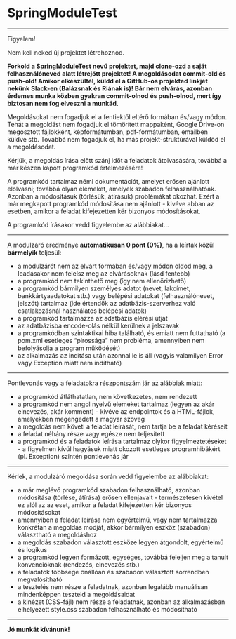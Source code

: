 # SpringModuleTest

---

Figyelem!

Nem kell neked új projektet létrehoznod.

<b>Forkold a SpringModuleTest nevű projektet, majd clone-ozd a saját felhasználóneved alatt létrejött projektet! A megoldásodat commit-old és push-old!
Amikor elkészültél, küldd el a GitHub-os projekted linkjét nekünk Slack-en (Balázsnak és Riának is)!
Bár nem elvárás, azonban érdemes munka közben gyakran commit-olnod és push-olnod, mert így biztosan nem fog elveszni a munkád.</b>

Megoldásokat nem fogadjuk el a fentiektől eltérő formában és/vagy módon.
Tehát a megoldást nem fogadjuk el tömörített mappaként, Google Drive-on megosztott fájlokként, képformátumban, pdf-formátumban, emailben küldve stb. Továbbá nem fogadjuk el, ha más projekt-struktúrával küldöd el a megoldásodat.

Kérjük, a megoldás írása előtt szánj időt a feladatok átolvasására, továbbá a már készen kapott programkód értelmezésére!

A programkód tartalmaz némi dokumentációt, amelyet erősen ajánlott elolvasni; továbbá olyan elemeket, amelyek szabadon felhasználhatóak. Azonban a módosításuk (törlésük, átírásuk) problémákat okozhat. Ezért a már megkapott programkód módosítása nem ajánlott - kivéve abban az esetben, amikor a feladat kifejezetten kér bizonyos módosításokat.

A programkód írásakor vedd figyelembe az alábbiakat…

***

A modulzáró eredménye <b>automatikusan 0 pont (0%)</b>, ha a leírtak közül <b>bármelyik</b> teljesül:
<ul>
<li>a modulzárót nem az elvárt formában és/vagy módon oldod meg, a leadásakor nem felelsz meg az elvárásoknak (lásd fentebb)</li>
<li>a programkód nem tekinthető meg (így nem ellenőrizhető)</li>
<li>a programkód bármilyen személyes adatot (nevet, lakcímet, bankkártyaadatokat stb.) vagy belépési adatokat (felhasználónevet, jelszót) tartalmaz (ide értendők az adatbázis-szerverhez való csatlakozásnál használatos belépési adatok)</li>
<li>a programkód tartalmazza az adatbázis elérési útját</li>
<li>az adatbázisba encode-olás nélkül kerülnek a jelszavak</li>
<li>a programkódban szintaktikai hiba található, és emiatt nem futtatható (a pom.xml esetleges “pirossága” nem probléma, amennyiben nem befolyásolja a program működését)</li>
<li>az alkalmazás az indítása után azonnal le is áll (vagyis valamilyen Error vagy Exception miatt nem indítható)</li>
</ul>

***

Pontlevonás vagy a feladatokra részpontszám jár az alábbiak miatt:
<ul>
<li>a programkód átláthatatlan, nem következetes, nem rendezett</li>
<li>a programkód nem angol nyelvű elemeket tartalmaz (legyen az akár elnevezés, akár komment) - kivéve az endpointok és a HTML-fájlok, amelyekben megengedett a magyar szöveg</li>
<li>a megoldás nem követi a feladat leírását, nem tartja be a feladat kéréseit</li>
<li>a feladat néhány része vagy egésze nem teljesített</li>
<li>a programkód és a feladatok leírása tartalmaz olykor figyelmeztetéseket - a figyelmen kívül hagyásuk miatt okozott esetleges programhibákért (pl. Exception) szintén pontlevonás jár</li>
</ul>

***

Kérlek, a modulzáró megoldása során vedd figyelembe az alábbiakat:
<ul>
<li>a már meglévő programkód szabadon felhasználható, azonban módosítása (törlése, átírása) erősen ellenjavalt - természetesen kivétel ez alól az az eset, amikor a feladat kifejezetten kér bizonyos módosításokat</li>
<li>amennyiben a feladat leírása nem egyértelmű, vagy nem tartalmazza konkrétan a megoldás módját, akkor bármilyen eszköz (szabadon) választható a megoldáshoz</li>
<li>a megoldás szabadon választott eszköze legyen átgondolt, egyértelmű és logikus</li>
<li>a programkód legyen formázott, egységes, továbbá feleljen meg a tanult konvencióknak (rendezés, elnevezés stb.)</li>
<li>a feladatok többsége önállóan és szabadon választott sorrendben megvalósítható</li>
<li>a tesztelés nem része a feladatnak, azonban legalább manuálisan mindenképpen teszteld a megoldásaidat</li>
<li>a kinézet (CSS-fájl) nem része a feladatnak, azonban az alkalmazásban elhelyezett style.css szabadon felhasználható és módosítható</li>
</ul>

***

<b>Jó munkát kívánunk!</b>
